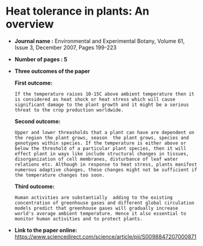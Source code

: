 # Heat tolerance in plants: An overview
* **Journal name :** Environmental and Experimental Botany, Volume 61, Issue 3, December 2007, Pages 199-223
* **Number of pages : 5**
* **Three outcomes of the paper**

  **First outcome:**
   ```
   If the temperature raises 10-15C above ambient temperature then it is considered as heat shock or heat stress which will cause significant damage to the plant growth and it might be a serious threat to the crop production worldwide.
   ```
  **Second outcome:**
  ```
  Upper and lower threasholds that a plant can have are dependent on the region the plant grows, season  the plant grows, species and genotypes within species. If the temperature is either above or below the threshold of a particular plant species, then it will effect plant in ways like include structural changes in tissues, disorganization of cell membranes, disturbance of leaf water relations etc. Although in response to heat stress, plants manifest numerous adaptive changes, these changes might not be sufficient if the temperature changes too soon.
  ```
  **Third outcome:**
  ```
  Human activities are substantially  adding to the existing concentration of greenhouse gases and different global circulation models predict that greenhouse gases will gradually increase world's average ambient temperature. Hence it also essential to monitor human activities and to protect plants.
  ```
* **Link to the paper online:** https://www.sciencedirect.com/science/article/pii/S0098847207000871
